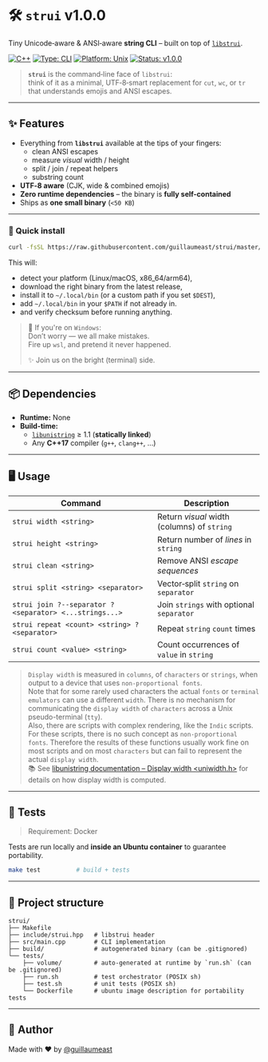 # 🛠️ **`strui` v1.0.0**

Tiny Unicode‑aware & ANSI‑aware **string CLI** – built on top of [`libstrui`](https://github.com/guillaumeast/libstrui).

[![C++](https://img.shields.io/badge/language-C%2B%2B17-blue)](https://en.cppreference.com/)
[![Type: CLI](https://img.shields.io/badge/type-CLI-lightgrey)](https://en.wikipedia.org/wiki/Command-line_interface)
[![Platform: Unix](https://img.shields.io/badge/platform-Unix-darkgreen)](https://en.wikipedia.org/wiki/Unix)
[![Status: v1.0.0](https://img.shields.io/badge/status-v1.0.0-brightgreen)](https://github.com/guillaumeast/strui/releases/tag/v1.0.0)

> **`strui`** is the command‑line face of `libstrui`:  
> think of it as a minimal, UTF‑8‑smart replacement for `cut`, `wc`, or `tr` that understands emojis and ANSI escapes.

---

## ✨ Features

- Everything from **`libstrui`** available at the tips of your fingers:
  - clean ANSI escapes
  - measure *visual* width / height
  - split / join / repeat helpers
  - substring count
- **UTF‑8 aware** (CJK, wide & combined emojis)
- **Zero runtime dependencies** – the binary is **fully self-contained**
- Ships as **one small binary** (`<50 KB`)

---

### 🚀 Quick install

```bash
curl -fsSL https://raw.githubusercontent.com/guillaumeast/strui/master/install/install.sh | sh
```

This will:

- detect your platform (Linux/macOS, x86_64/arm64),
- download the right binary from the latest release,
- install it to `~/.local/bin` (or a custom path if you set `$DEST`),
- add `~/.local/bin` in your `$PATH` if not already in.
- and verify checksum before running anything.

> 🙈 If you're on `Windows`:  
> Don’t worry — we all make mistakes.  
> Fire up `wsl`, and pretend it never happened.  
>   
> ✨ Join us on the bright (terminal) side.

---

## 📦 Dependencies

- **Runtime:** None
- **Build-time:**
    - [`libunistring`](https://www.gnu.org/software/libunistring/) ≥ 1.1 (**statically linked**)
    - Any **C++17** compiler (`g++`, `clang++`, …)

---

## 🖥️ Usage

| Command                                                | Description                                   |
|--------------------------------------------------------|-----------------------------------------------|
| `strui width <string>`                                 | Return *visual* width (columns) of `string`   |
| `strui height <string>`                                | Return number of *lines* in `string`          |
| `strui clean <string>`                                 | Remove ANSI *escape sequences*                |
| `strui split <string> <separator>`                     | Vector‑split `string` on `separator`          |
| `strui join ?--separator ?<separator> <...strings...>` | Join `strings` with optional `separator`      |
| `strui repeat <count> <string> ?<separator>`           | Repeat `string` `count` times                 |
| `strui count <value> <string>`                         | Count occurrences of `value` in `string`      |

> `Display width` is measured in `columns`, of `characters` or `strings`, when output to a device that uses `non-proportional fonts`.  
> Note that for some rarely used characters the actual `fonts` or `terminal emulators` can use a different `width`. There is no mechanism for communicating the `display width` of `characters` across a Unix pseudo-terminal (`tty`).  
> Also, there are scripts with complex rendering, like the `Indic` scripts. For these scripts, there is no such concept as `non-proportional fonts`. Therefore the results of these functions usually work fine on most scripts and on most `characters` but can fail to represent the actual `display width`.  
> 📚 See [libunistring documentation – Display width <uniwidth.h>](https://www.gnu.org/software/libunistring/manual/libunistring.html#uniwidth_002eh) for details on how display width is computed.

---

## 🧪 Tests

> Requirement: Docker

Tests are run locally and **inside an Ubuntu container** to guarantee portability.

```bash
make test          # build + tests
```

---

## 📁 Project structure

```
strui/
├── Makefile
├── include/strui.hpp   # libstrui header
├── src/main.cpp        # CLI implementation
├── build/              # autogenerated binary (can be .gitignored)
└── tests/
    ├── volume/         # auto-generated at runtime by `run.sh` (can be .gitignored)
    ├── run.sh          # test orchestrator (POSIX sh)
    ├── test.sh         # unit tests (POSIX sh)
    └── Dockerfile      # ubuntu image description for portability tests
```

---

## 👤 Author

Made with ❤️ by [@guillaumeast](https://github.com/guillaumeast)
